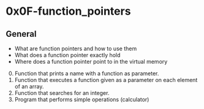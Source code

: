 # 0x0F-function_pointers

## General
* What are function pointers and how to use them
* What does a function pointer exactly hold
* Where does a function pointer point to in the virtual memory

0. Function that prints a name with a function as parameter.
1. Function that executes a function given as a parameter on each element of an array.
2. Function that searches for an integer.
3. Program that performs simple operations (calculator)